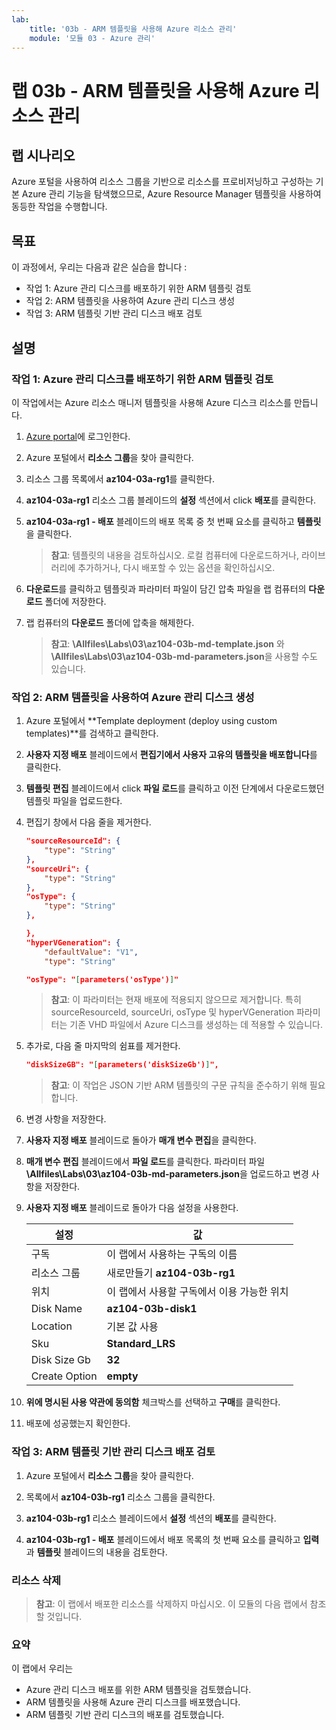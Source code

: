 ```yaml
---
lab:
    title: '03b - ARM 템플릿을 사용해 Azure 리소스 관리'
    module: '모듈 03 - Azure 관리'
---
```


# 랩 03b -  ARM 템플릿을 사용해 Azure 리소스 관리


## 랩 시나리오

Azure 포털을 사용하여 리소스 그룹을 기반으로 리소스를 프로비저닝하고 구성하는 기본 Azure 관리 기능을 탐색했으므로, Azure Resource Manager 템플릿을 사용하여 동등한 작업을 수행합니다.


## 목표

이 과정에서, 우리는 다음과 같은 실습을 합니다 :

+ 작업 1: Azure 관리 디스크를 배포하기 위한 ARM 템플릿 검토
+ 작업 2: ARM 템플릿을 사용하여 Azure 관리 디스크 생성
+ 작업 3: ARM 템플릿 기반 관리 디스크 배포 검토


## 설명

### 작업 1: Azure 관리 디스크를 배포하기 위한 ARM 템플릿 검토

이 작업에서는 Azure 리소스 매니저 템플릿을 사용해 Azure 디스크 리소스를 만듭니다.

1. [Azure portal](https://portal.azure.com)에 로그인한다.

1. Azure 포털에서 **리소스 그룹**을 찾아 클릭한다. 

1. 리소스 그룹 목록에서 **az104-03a-rg1**를 클릭한다.

1. **az104-03a-rg1** 리소스 그룹 블레이드의 **설정** 섹션에서 click **배포**를 클릭한다.

1. **az104-03a-rg1 - 배포** 블레이드의 배포 목록 중 첫 번째 요소를 클릭하고 **템플릿**을 클릭한다.

    >**참고**: 템플릿의 내용을 검토하십시오. 로컬 컴퓨터에 다운로드하거나, 라이브러리에 추가하거나, 다시 배포할 수 있는 옵션을 확인하십시오.

1. **다운로드**를 클릭하고 템플릿과 파라미터 파일이 담긴 압축 파일을 랩 컴퓨터의 **다운로드** 폴더에 저장한다. 

1. 랩 컴퓨터의 **다운로드** 폴더에 압축을 해제한다. 

    >**참고**: **\\Allfiles\\Labs\\03\\az104-03b-md-template.json** 와 **\\Allfiles\\Labs\\03\\az104-03b-md-parameters.json**을 사용할 수도 있습니다.


### 작업 2: ARM 템플릿을 사용하여 Azure 관리 디스크 생성

1. Azure 포털에서 **Template deployment (deploy using custom templates)**를 검색하고 클릭한다.

1. **사용자 지정 배포** 블레이드에서 **편집기에서 사용자 고유의 템플릿을 배포합니다**를 클릭한다.

1. **템플릿 편집** 블레이드에서 click **파일 로드**를 클릭하고 이전 단계에서 다운로드했던 템플릿 파일을 업로드한다. 

1. 편집기 창에서 다음 줄을 제거한다.

   ```json
   "sourceResourceId": {
       "type": "String"
   },
   "sourceUri": {
       "type": "String"
   },
   "osType": {
       "type": "String"
   },
   ```

   ```json
   },
   "hyperVGeneration": {
       "defaultValue": "V1",
       "type": "String"
   ```

   ```json
   "osType": "[parameters('osType')]"
   ```

    >**참고**: 이 파라미터는 현재 배포에 적용되지 않으므로 제거합니다. 특히 sourceResourceId, sourceUri, osType 및 hyperVGeneration 파라미터는 기존 VHD 파일에서 Azure 디스크를 생성하는 데 적용할 수 있습니다.

1. 추가로, 다음 줄 마지막의 쉼표를 제거한다. 

   ```json
   "diskSizeGB": "[parameters('diskSizeGb')]",
   ```

    >**참고**: 이 작업은 JSON 기반 ARM 템플릿의 구문 규칙을 준수하기 위해 필요합니다.

1. 변경 사항을 저장한다.

1. **사용자 지정 배포** 블레이드로 돌아가 **매개 변수 편집**을 클릭한다. 

1. **매개 변수 편집** 블레이드에서 **파일 로드**를 클릭한다. 파라미터 파일 **\\Allfiles\\Labs\\03\\az104-03b-md-parameters.json**을 업로드하고 변경 사항을 저장한다.

1. **사용자 지정 배포** 블레이드로 돌아가 다음 설정을 사용한다.

    | 설정 | 값 |
    | --- |--- |
    | 구독 | 이 랩에서 사용하는 구독의 이름 |
    | 리소스 그룹 | 새로만들기 **az104-03b-rg1** |
    | 위치 | 이 랩에서 사용할 구독에서 이용 가능한 위치 |
    | Disk Name | **az104-03b-disk1** |
    | Location | 기본 값 사용 |
    | Sku | **Standard_LRS** |
    | Disk Size Gb | **32** |
    | Create Option | **empty** |

1. **위에 명시된 사용 약관에 동의함** 체크박스를 선택하고 **구매**를 클릭한다.

1. 배포에 성공했는지 확인한다.


### 작업 3: ARM 템플릿 기반 관리 디스크 배포 검토

1. Azure 포털에서 **리소스 그룹**을 찾아 클릭한다. 

1. 목록에서 **az104-03b-rg1** 리소스 그룹을 클릭한다.

1. **az104-03b-rg1** 리소스 블레이드에서 **설정** 섹션의 **배포**를 클릭한다.

1. **az104-03b-rg1 - 배포** 블레이드에서 배포 목록의 첫 번째 요소를 클릭하고 **입력**과 **템플릿** 블레이드의 내용을 검토한다.


### 리소스 삭제

   >**참고**: 이 랩에서 배포한 리소스를 삭제하지 마십시오. 이 모듈의 다음 랩에서 참조할 것입니다.


### 요약

이 랩에서 우리는

- Azure 관리 디스크 배포를 위한 ARM 템플릿을 검토했습니다.
- ARM 템플릿을 사용해 Azure 관리 디스크를 배포했습니다.
- ARM 템플릿 기반 관리 디스크의 배포를 검토했습니다.
